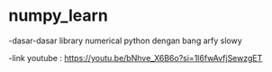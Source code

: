 # numpy_learn
-dasar-dasar library numerical python dengan bang arfy slowy

-link youtube :
https://youtu.be/bNhve_X6B6o?si=1l6fwAvfjSewzgET
